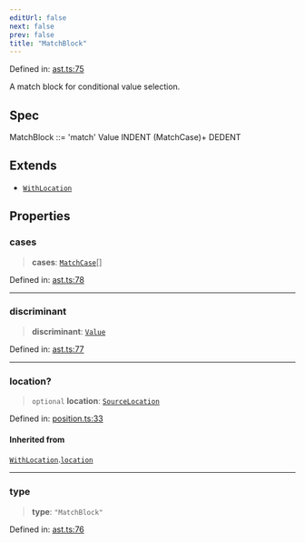 ```yaml
---
editUrl: false
next: false
prev: false
title: "MatchBlock"
---
```


Defined in: [ast.ts:75](https://github.com/rcs-agents/rcs-lang/blob/96f7bb5710555321ae9695be4004d52239e42e7e/packages/ast/src/ast.ts#L75)

A match block for conditional value selection.

## Spec

MatchBlock ::= 'match' Value INDENT (MatchCase)+ DEDENT

## Extends

- [`WithLocation`](/api/ast/interfaces/withlocation/)

## Properties

### cases

> **cases**: [`MatchCase`](/api/ast/interfaces/matchcase/)[]

Defined in: [ast.ts:78](https://github.com/rcs-agents/rcs-lang/blob/96f7bb5710555321ae9695be4004d52239e42e7e/packages/ast/src/ast.ts#L78)

***

### discriminant

> **discriminant**: [`Value`](/api/ast/type-aliases/value/)

Defined in: [ast.ts:77](https://github.com/rcs-agents/rcs-lang/blob/96f7bb5710555321ae9695be4004d52239e42e7e/packages/ast/src/ast.ts#L77)

***

### location?

> `optional` **location**: [`SourceLocation`](/api/ast/interfaces/sourcelocation/)

Defined in: [position.ts:33](https://github.com/rcs-agents/rcs-lang/blob/96f7bb5710555321ae9695be4004d52239e42e7e/packages/ast/src/position.ts#L33)

#### Inherited from

[`WithLocation`](/api/ast/interfaces/withlocation/).[`location`](/api/ast/interfaces/withlocation/#location)

***

### type

> **type**: `"MatchBlock"`

Defined in: [ast.ts:76](https://github.com/rcs-agents/rcs-lang/blob/96f7bb5710555321ae9695be4004d52239e42e7e/packages/ast/src/ast.ts#L76)
